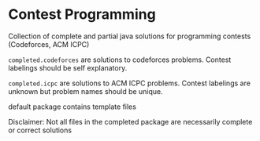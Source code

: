 Contest Programming
===================

Collection of complete and partial java solutions for programming contests (Codeforces, ACM ICPC)

`completed.codeforces` are solutions to codeforces problems. 
Contest labelings should be self explanatory.

`completed.icpc` are solutions to ACM ICPC problems. 
Contest labelings are unknown but problem names should be unique.

default package contains template files

Disclaimer: Not all files in the completed package are necessarily complete or correct solutions
